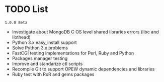 # TODO List

`1.0.0 Beta`

* Investigate about MongoDB C OS level shared libraries errors (libc and libthead)
* Python 3.x easy_install support
* Solve Python 3.x problems
* FastCGI testing implementations for Perl, Ruby and Python
* Packages manager testing
* Improve and standarize ctl scripts
* Recompile Git to support OPEW dynamic dependencies and libraries
* Ruby test with RoR and gems packages
